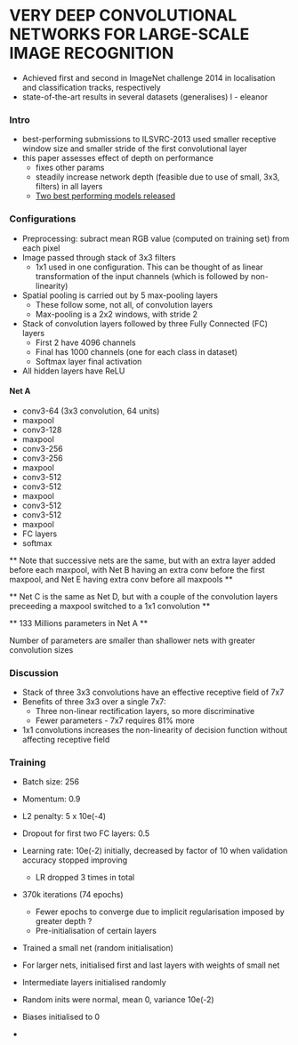 # VERY DEEP CONVOLUTIONAL NETWORKS FOR LARGE-SCALE IMAGE RECOGNITION

* Achieved first and second in ImageNet challenge 2014 in localisation and classification tracks, respectively
* state-of-the-art results in several datasets (generalises)
l - eleanor

### Intro
* best-performing submissions to ILSVRC-2013 used smaller receptive window size and smaller stride of the first convolutional layer
* this paper assesses effect of depth on performance
    * fixes other params
    * steadily increase network depth (feasible due to use of small, 3x3, filters) in all layers
    * [Two best performing models released](http://www.robots.ox.ac.uk/~vgg/research/very_deep/)

### Configurations
* Preprocessing: subract mean RGB value (computed on training set) from each pixel
* Image passed through stack of 3x3 filters
    * 1x1 used in one configuration. This can be thought of as linear transformation of the input channels (which is followed by non-linearity)
* Spatial pooling is carried out by 5 max-pooling layers
    * These follow some, not all, of convolution layers
    * Max-pooling is a 2x2 windows, with stride 2
* Stack of convolution layers followed by three Fully Connected (FC) layers
    * First 2 have 4096 channels
    * Final has 1000 channels (one for each class in dataset)
    * Softmax layer final activation
* All hidden layers have ReLU

#### Net A
* conv3-64 (3x3 convolution, 64 units)
* maxpool
* conv3-128
* maxpool
* conv3-256
* conv3-256
* maxpool
* conv3-512
* conv3-512
* maxpool
* conv3-512
* conv3-512
* maxpool
* FC layers
* softmax

** Note that successive nets are the same, but with an extra layer added before each maxpool, with Net B having an extra conv before the first maxpool, and Net E having extra conv before all maxpools **

** Net C is the same as Net D, but with a couple of the convolution layers preceeding a maxpool switched to a 1x1 convolution **

** 133 Millions parameters in Net A **

Number of parameters are smaller than shallower nets with greater convolution sizes

### Discussion
* Stack of three 3x3 convolutions have an effective receptive field of 7x7
* Benefits of three 3x3 over a single 7x7:
    * Three non-linear rectification layers, so more discriminative
    * Fewer parameters - 7x7 requires 81% more
* 1x1 convolutions increases the non-linearity of decision function without affecting receptive field

### Training
* Batch size: 256
* Momentum: 0.9
* L2 penalty: 5 x 10e(-4)
* Dropout for first two FC layers: 0.5
* Learning rate: 10e(-2) initially, decreased by factor of 10 when validation accuracy stopped improving
    * LR dropped 3 times in total
* 370k iterations (74 epochs)
    * Fewer epochs to converge due to implicit regularisation imposed by greater depth ?
    * Pre-initialisation of certain layers

* Trained a small net (random initialisation)
* For larger nets, initialised first and last layers with weights of small net
* Intermediate layers initialised randomly
* Random inits were normal, mean 0, variance 10e(-2)
* Biases initialised to 0
*
